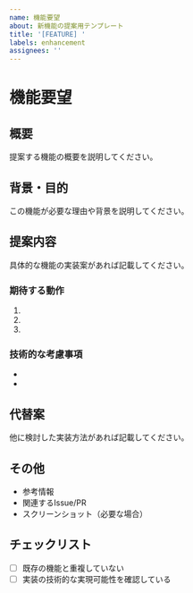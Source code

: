 ```yaml
---
name: 機能要望
about: 新機能の提案用テンプレート
title: '[FEATURE] '
labels: enhancement
assignees: ''
---
```


# 機能要望

## 概要
提案する機能の概要を説明してください。

## 背景・目的
この機能が必要な理由や背景を説明してください。

## 提案内容
具体的な機能の実装案があれば記載してください。

### 期待する動作
1. 
2. 
3. 

### 技術的な考慮事項
- 
- 

## 代替案
他に検討した実装方法があれば記載してください。

## その他
- 参考情報
- 関連するIssue/PR
- スクリーンショット（必要な場合）

## チェックリスト
- [ ] 既存の機能と重複していない
- [ ] 実装の技術的な実現可能性を確認している